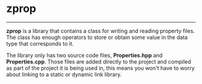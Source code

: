 # zprop

----

**zprop** is a library that contains a class for writing and reading property files. The class has enough operators to store or obtain some value in the data type that corresponds to it.

The library only has two source code files, **Properties.hpp** and **Properties.cpp**. Those files are added directly to the project and compiled as part of the project it is being used in, this means you won't have to worry about linking to a static or dynamic link library.
